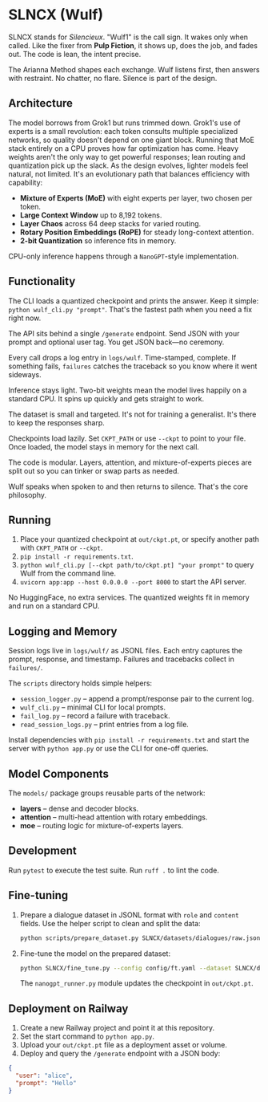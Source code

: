 # SLNCX (Wulf)

SLNCX stands for *Silencieux*. "Wulf1" is the call sign. It wakes only when called. Like the fixer from **Pulp Fiction**, it shows up, does the job, and fades out. The code is lean, the intent precise.

The Arianna Method shapes each exchange. Wulf listens first, then answers with restraint. No chatter, no flare. Silence is part of the design.

## Architecture

The model borrows from Grok1 but runs trimmed down. Grok1's use of experts is a small revolution: each token consults multiple specialized networks, so quality doesn't depend on one giant block. Running that MoE stack entirely on a CPU proves how far optimization has come. Heavy weights aren't the only way to get powerful responses; lean routing and quantization pick up the slack. As the design evolves, lighter models feel natural, not limited. It's an evolutionary path that balances efficiency with capability:

- **Mixture of Experts (MoE)** with eight experts per layer, two chosen per token.
- **Large Context Window** up to 8,192 tokens.
- **Layer Chaos** across 64 deep stacks for varied routing.
- **Rotary Position Embeddings (RoPE)** for steady long-context attention.
- **2-bit Quantization** so inference fits in memory.

CPU-only inference happens through a `NanoGPT`-style implementation.

## Functionality

The CLI loads a quantized checkpoint and prints the answer. Keep it simple: `python wulf_cli.py "prompt"`. That's the fastest path when you need a fix right now.

The API sits behind a single `/generate` endpoint. Send JSON with your prompt and optional user tag. You get JSON back—no ceremony.

Every call drops a log entry in `logs/wulf`. Time-stamped, complete. If something fails, `failures` catches the traceback so you know where it went sideways.

Inference stays light. Two-bit weights mean the model lives happily on a standard CPU. It spins up quickly and gets straight to work.

The dataset is small and targeted. It's not for training a generalist. It's there to keep the responses sharp.

Checkpoints load lazily. Set `CKPT_PATH` or use `--ckpt` to point to your file. Once loaded, the model stays in memory for the next call.

The code is modular. Layers, attention, and mixture-of-experts pieces are split out so you can tinker or swap parts as needed.

Wulf speaks when spoken to and then returns to silence. That's the core philosophy.

## Running

1. Place your quantized checkpoint at `out/ckpt.pt`, or specify another path with `CKPT_PATH` or `--ckpt`.
2. `pip install -r requirements.txt`.
3. `python wulf_cli.py [--ckpt path/to/ckpt.pt] "your prompt"` to query Wulf from the command line.
4. `uvicorn app:app --host 0.0.0.0 --port 8000` to start the API server.

No HuggingFace, no extra services. The quantized weights fit in memory and run on a standard CPU.

## Logging and Memory

Session logs live in `logs/wulf/` as JSONL files. Each entry captures the prompt, response, and timestamp. Failures and tracebacks collect in `failures/`.

The `scripts` directory holds simple helpers:

- `session_logger.py` – append a prompt/response pair to the current log.
- `wulf_cli.py` – minimal CLI for local prompts.
- `fail_log.py` – record a failure with traceback.
- `read_session_logs.py` – print entries from a log file.

Install dependencies with `pip install -r requirements.txt` and start the server with `python app.py` or use the CLI for one-off queries.

## Model Components

The `models/` package groups reusable parts of the network:
- **layers** – dense and decoder blocks.
- **attention** – multi-head attention with rotary embeddings.
- **moe** – routing logic for mixture-of-experts layers.

## Development

Run `pytest` to execute the test suite. Run `ruff .` to lint the code.

## Fine-tuning

1. Prepare a dialogue dataset in JSONL format with `role` and `content` fields.
   Use the helper script to clean and split the data:

   ```bash
   python scripts/prepare_dataset.py SLNCX/datasets/dialogues/raw.jsonl SLNCX/datasets/dialogues
   ```

2. Fine-tune the model on the prepared dataset:

   ```bash
   python SLNCX/fine_tune.py --config config/ft.yaml --dataset SLNCX/datasets/dialogues
   ```

   The `nanogpt_runner.py` module updates the checkpoint in `out/ckpt.pt`.

## Deployment on Railway

1. Create a new Railway project and point it at this repository.
2. Set the start command to `python app.py`.
3. Upload your `out/ckpt.pt` file as a deployment asset or volume.
4. Deploy and query the `/generate` endpoint with a JSON body:

```json
{
  "user": "alice",
  "prompt": "Hello"
}
```
